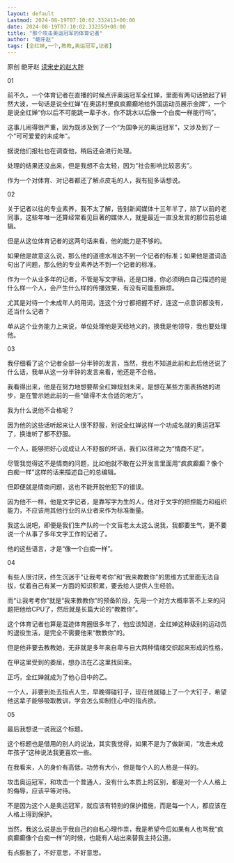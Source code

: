 ```yaml
---
layout: default
Lastmod: 2024-08-19T07:10:02.332411+00:00
date: 2024-08-19T07:10:02.332359+00:00
title: "那个攻击奥运冠军的体育记者"
author: "龅牙赵"
tags: [全红婵,一个,教教,奥运冠军,记者]
---
```


原创 龅牙赵 [读宋史的赵大胖](javascript:void(0);)

01

前不久，一个体育记者在直播的时候点评奥运冠军全红婵，里面有两句话掀起了轩然大波，一句话是说全红婵“在奥运村里疯疯癫癫地给外国运动员展示金牌”，一个是说全红婵“你以后不可能跳一辈子水，你不跳水以后像一个白痴一样能行吗”。

这事儿闹得很严重，因为既涉及到了一个“为国争光的奥运冠军”，又涉及到了一个“可可爱爱的未成年”。

据说他们报社也在调查他，稍后还会进行处理。

处理的结果还没出来，但是我想不会太轻，因为“社会影响比较恶劣”。

作为一个对体育、对记者都还了解点皮毛的人，我有挺多话想说。

02

关于记者以往的专业素养，我不太了解，告别新闻媒体十三年半了，除了以前的老同事，这些年唯一还算经常看见巨著的媒体人，就是最近一直没发言的那位前总编辑。

但是从这位体育记者的这两句话来看，他的能力是不够的。

如果他是故意这么说，那么他的道德水准达不到一个记者的标准；如果他是遣词造句出了问题，那么他的专业素养达不到一个记者的标准。

作为一个从业多年的记者，不管是写文字稿，还是口播，你必须明白自己描述的是什么样一个人，会产生什么样的传播效果，有没有可能惹麻烦。

尤其是对待一个未成年人的用词，连这个分寸都把握不好，连这一点意识都没有，还当什么记者？

单从这个业务能力上来说，单位处理他是天经地义的，换我是他领导，我也要处理他。

03

我仔细看了这个记者全部一分半钟的发言，当然，我也不知道此前和此后他还说了什么话，我单从这一分半钟的发言来看，他还是不合格。

我看得出来，他是在努力地想要帮全红婵规划未来，是想在某些方面表扬她的进步，是在警示她此前的一些“做得不太合适的地方”。

我为什么说他不合格呢？

因为他的这些话听起来让人很不舒服，别说全红婵这样一个功成名就的奥运冠军了，换谁听了都不舒服。

一个人，能够把好心说成让人不舒服的坏话，我们以往称之为“情商不足”。

尽管我觉得这不是情商的问题，比如他就不敢在公开发言里面用“疯疯癫癫？像个白痴一样”这样的话来描述自己的总编辑。

但即便就是情商问题，这也不能开脱他犯下的错误。

因为他不一样，他是文字记者，是靠写字为生的人，他对于文字的把控能力和组织能力，不应该用其他行业的从业者来作为标准衡量。

我这么说吧，即便是我们生产队的一个文盲老太太这么说我，我都要生气，更不要说一个从事了多年文字工作的记者了。

他的这些语言，才是“像一个白痴一样”。

04

有些人很讨厌，终生沉迷于“让我考考你”和“我来教教你”的思维方式里面无法自拔，仗着自己有某一方面的知识积累，要去给人提供人生经验。

而“让我考考你”就是“我来教教你”的预备阶段，先用一个对方大概率答不上来的问题把他给CPU了，然后就是长篇大论的“教教你”。

这个体育记者也算是混迹体育圈很多年了，他应该知道，全红婵这种级别的运动员的退役生活，是完全不需要他来“教教你”的。

但是他非要去教教她，无非就是多年来自卑与自大两种情绪交织起来形成的性格。

在甲这里受到的委屈，想办法在乙这里找回来。

正巧，全红婵就成为了他心目中的乙。

一个人，非要到处去指点人生，早晚得碰钉子，现在他就碰上了一个大钉子，希望他这辈子能够吸取教训，学会怎么抑制住心中的指点欲。

05

最后我想说一说我这个标题。

这个标题也是借用的别人的说法，其实我觉得，如果不是为了做新闻，“攻击未成年孩子”这种说法我更喜欢一些。

在我看来，人的身价有高低，功劳有大小，但是每个人的人格是一样的。

攻击奥运冠军，和攻击一个普通人，没有什么本质上的区别，都是对一个人人格上的侮辱，应该平等对待。

不是因为这个人是奥运冠军，就应该有特别的保护措施，而是每一个人，都应该在人格上得到保护。

当然，我这么说是出于我自己的自私心理作祟，我是希望今后如果有人也骂我“疯疯癫癫像个白痴一样”的时候，也能有人站出来替我主持公道。

有点膨胀了，不好意思，不好意思。

